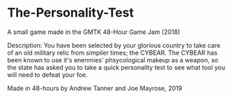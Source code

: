 # The-Personality-Test
A small game made in the GMTK 48-Hour Game Jam (2018)

Description: You have been selected by your glorious country to take care of an old military relic from simpiler times; the CYBEAR. The CYBEAR has been known to use it's enenmies' phsycological makeup as a weapon, so the state has asked you to take a quick personality test to see what tool you will need to defeat your foe.

Made in 48-hours by Andrew Tanner and Joe Mayrose, 2019
